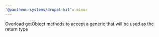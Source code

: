 ```yaml
---
'@pantheon-systems/drupal-kit': minor
---
```


Overload getObject methods to accept a generic that will be used as the return
type
